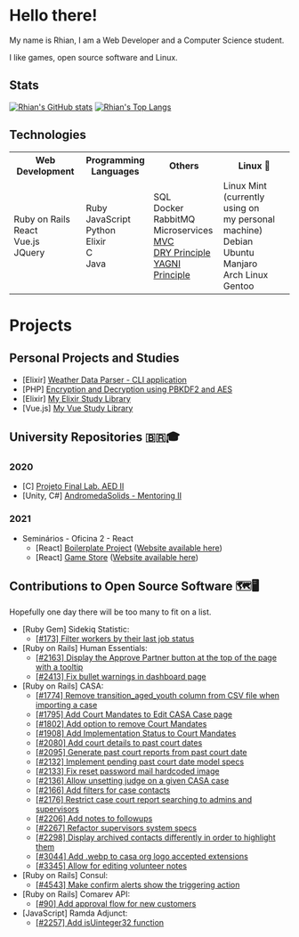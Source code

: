 <!--
So you've come to the bleak land of the README source code...
I am sorry, I've succumbed to the treacherous power of HTML in markdown... There is no way back now...
-->

# Hello there!

My name is Rhian, I am a Web Developer and a Computer Science student.

I like games, open source software and Linux.

<!--
  Other images :)
  https://media1.tenor.com/images/50ead60764442fd6304067bac5377027/tenor.gif
-->

<!-- <sub><sup><sub><sup>_By the way I like [Touhou](https://i1.kym-cdn.com/photos/images/newsfeed/000/333/537/b27.png) if you care about that_</sup></sub></sup></sub> -->

## Stats

[![Rhian's GitHub stats](https://github-readme-stats.vercel.app/api?username=rhian-cs&show_icons=true&theme=tokyonight&line_height=24.99)](https://github.com/anuraghazra/github-readme-stats)
[![Rhian's Top Langs](https://github-readme-stats.vercel.app/api/top-langs/?username=rhian-cs&layout=compact&theme=tokyonight&langs_count=8&exclude_repo=AndromedaSolids)](https://github.com/anuraghazra/github-readme-stats)

## Technologies

<table>
<th>Web Development</th>
<th>Programming<br>Languages</th>
<th>Others</th>
<th>Linux 💛</th>
<tr>
  <td>
      Ruby on Rails<br>
      React<br>
      Vue.js<br>
      JQuery<br>
  </td>
  <td>
      Ruby<br>
      JavaScript<br>
      Python<br>
      Elixir<br>
      C<br>
      Java<br>
  </td>
  <td>
    SQL<br>
    Docker<br>
    RabbitMQ<br>
    Microservices<br>
    <a href="https://en.wikipedia.org/wiki/Model%E2%80%93view%E2%80%93controller">MVC</a><br>
    <a href="https://en.wikipedia.org/wiki/Don't_repeat_yourself">DRY Principle</a><br>
    <a href="https://en.wikipedia.org/wiki/You_aren%27t_gonna_need_it">YAGNI Principle</a><br>
  </td>
  <td>
    Linux Mint (currently using on<br>
    my personal machine)<br>
    Debian<br>
    Ubuntu<br>
    Manjaro<br>
    Arch Linux<br>
    Gentoo<br>
  </td>
</tr>
<table>

# Projects

## Personal Projects and Studies

- [Elixir] [Weather Data Parser - CLI application](https://github.com/rhian-cs/elixir-weather-parser)
- [PHP] [Encryption and Decryption using PBKDF2 and AES](https://github.com/rhian-cs/crypto-challenge-php-pbkdf2)
- [Elixir] [My Elixir Study Library](https://github.com/rhian-cs/elixir-studies)
- [Vue.js] [My Vue Study Library](https://github.com/rhian-cs/vue-udemy-studies)

## University Repositories 🇧🇷🎓

### 2020

- [C] [Projeto Final Lab. AED II](https://github.com/rhian-cs/Projeto_final_LAEDII)
- [Unity, C#] [AndromedaSolids - Mentoring II](https://github.com/rhian-cs/AndromedaSolids)

### 2021

- Seminários - Oficina 2 - React
  - [React] [Boilerplate Project](https://github.com/rhian-cs/seminarios-2021-oficina-2-boilerplate) ([Website available here](https://rhian-cs.github.io/puc-2021-1-seminarios-3-oficina-2-boilerplate-project/public/index.html))
  - [React] [Game Store](https://github.com/rhian-cs/seminarios-2021-oficina-2-game-store) ([Website available here](https://rhian-cs.github.io/seminarios-2021-oficina-2-game-store/))

## Contributions to Open Source Software 🗺️🖥️

Hopefully one day there will be too many to fit on a list.

- [Ruby Gem] Sidekiq Statistic:
  - [\[#173\] Filter workers by their last job status](https://github.com/davydovanton/sidekiq-statistic/pull/173)
- [Ruby on Rails] Human Essentials:
  - [\[#2163\] Display the Approve Partner button at the top of the page with a tooltip](https://github.com/rubyforgood/human-essentials/pull/2163)
  - [\[#2413\] Fix bullet warnings in dashboard page](https://github.com/rubyforgood/human-essentials/pull/2413)
- [Ruby on Rails] CASA:
  - [\[#1774\] Remove transition_aged_youth column from CSV file when importing a case](https://github.com/rubyforgood/casa/pull/1774)
  - [\[#1795\] Add Court Mandates to Edit CASA Case page](https://github.com/rubyforgood/casa/pull/1795)
  - [\[#1802\] Add option to remove Court Mandates](https://github.com/rubyforgood/casa/pull/1802)
  - [\[#1908\] Add Implementation Status to Court Mandates](https://github.com/rubyforgood/casa/pull/1908)
  - [\[#2080\] Add court details to past court dates](https://github.com/rubyforgood/casa/pull/2080)
  - [\[#2095\] Generate past court reports from past court date](https://github.com/rubyforgood/casa/pull/2095)
  - [\[#2132\] Implement pending past court date model specs](https://github.com/rubyforgood/casa/pull/2132)
  - [\[#2133\] Fix reset password mail hardcoded image](https://github.com/rubyforgood/casa/pull/2133)
  - [\[#2136\] Allow unsetting judge on a given CASA case](https://github.com/rubyforgood/casa/pull/2136)
  - [\[#2166\] Add filters for case contacts](https://github.com/rubyforgood/casa/pull/2166)
  - [\[#2176\] Restrict case court report searching to admins and supervisors](https://github.com/rubyforgood/casa/pull/2176)
  - [\[#2206\] Add notes to followups](https://github.com/rubyforgood/casa/pull/2206)
  - [\[#2267\] Refactor supervisors system specs](https://github.com/rubyforgood/casa/pull/2267)
  - [\[#2298\] Display archived contacts differently in order to highlight them](https://github.com/rubyforgood/casa/pull/2298)
  - [\[#3044\] Add .webp to casa org logo accepted extensions](https://github.com/rubyforgood/casa/pull/3044)
  - [\[#3345\] Allow for editing volunteer notes](https://github.com/rubyforgood/casa/pull/3345)
- [Ruby on Rails] Consul:
  - [\[#4543\] Make confirm alerts show the triggering action](https://github.com/consul/consul/pull/4543)
- [Ruby on Rails] Comarev API:
  - [\[#90\] Add approval flow for new customers](https://github.com/comarev/comarev/pull/90)
- [JavaScript] Ramda Adjunct:
  - [\[#2257\] Add isUinteger32 function](https://github.com/char0n/ramda-adjunct/pull/2257)
